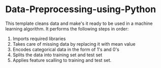 # Data-Preprocessing-using-Python
This template cleans data and make's it ready to be used in a machine learning algorithm. It performs the following steps in order:

1. Imports required libraries
2. Takes care of missing data by replacing it with mean value
3. Encodes categorical data in the form of 1's and 0's
4. Splits the data into training set and test set
5. Applies feature scalling to training and test set.
